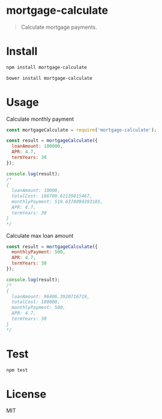 # mortgage-calculate

> Calculate mortgage payments.

# Install

```bash
npm install mortgage-calculate
```

```bash
bower install mortgage-calculate
```

# Usage

Calculate monthly payment

```javascript
const mortgageCalculate = require('mortgage-calculate');

const result = mortgageCalculate({
  loanAmount: 100000,
  APR: 4.7,
  termYears: 30
});

console.log(result);
/*
{
  loanAmount: 10000,
  totalCost: 186709.61139815467,
  monthlyPayment: 518.6378094393185,
  APR: 4.7,
  termYears: 30
}
*/
```

Calculate max loan amount

```javascript
const result = mortgageCalculate({
  monthlyPayment: 500,
  APR: 4.7,
  termYears: 30
});

console.log(result);
/*
{
  loanAmount: 96406.3920716719,
  totalCost: 180000,
  monthlyPayment: 500,
  APR: 4.7,
  termYears: 30
}
*/
```

# Test

```bash
npm test
```

# License

MIT
